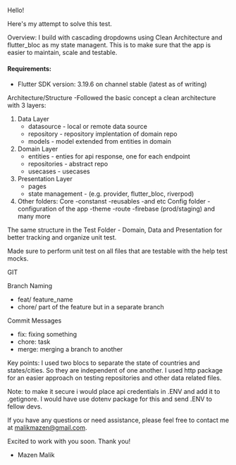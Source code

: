 Hello!

Here's my attempt to solve this test.

Overview:
I build with cascading dropdowns using Clean Architecture and flutter_bloc as my state managent. This is to make sure that the app is easier to maintain, scale and testable.

#### Requirements:

- Flutter SDK version: 3.19.6 on channel stable (latest as of writing)

Architecture/Structure
-Followed the basic concept a clean architecture with 3 layers:

1. Data Layer
   - datasource - local or remote data source
   - repository - repository implentation of domain repo
   - models - model extended from entities in domain
2. Domain Layer
   - entities - enties for api response, one for each endpoint
   - repositories - abstract repo
   - usecases - usecases
3. Presentation Layer
   - pages
   - state management - (e.g. provider, flutter_bloc, riverpod)
4. Other folders:
   Core
   -constanst
   -reusables
   -and etc
   Config folder - configuration of the app
   -theme
   -route
   -firebase (prod/staging) and many more

The same structure in the Test Folder - Domain, Data and Presentation for better tracking and organize unit test.

Made sure to perform unit test on all files that are testable with the help test mocks.

GIT

Branch Naming

- feat/ feature_name
- chore/ part of the feature but in a separate branch

Commit Messages

- fix: fixing something
- chore: task
- merge: merging a branch to another

Key points:
I used two blocs to separate the state of countries and states/cities. So they are independent of one another.
I used http package for an easier approach on testing repositories and other data related files.

Note: to make it secure i would place api credentials in .ENV and add it to .getignore. I would have use dotenv package for this and send .ENV to fellow devs.

If you have any questions or need assistance, please feel free to contact me at malikmazen@gmail.com.

Excited to work with you soon. Thank you!

- Mazen Malik
